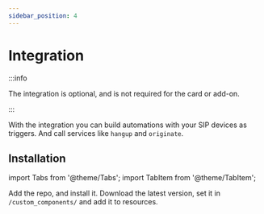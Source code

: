 ```yaml
---
sidebar_position: 4
---
```


# Integration

:::info

The integration is optional, and is not required for the card or add-on.

:::

With the integration you can build automations with your SIP devices as triggers. And call services like `hangup` and `originate`.

## Installation

import Tabs from '@theme/Tabs';
import TabItem from '@theme/TabItem';

<Tabs groupId="install-method">
  <TabItem value="hacs" label="HACS" default>
    Add the repo, and install it.
  </TabItem>
  <TabItem value="manual" label="Manual">
    Download the latest version, set it in <code>/custom_components/</code> and add it to resources.
  </TabItem>
</Tabs>